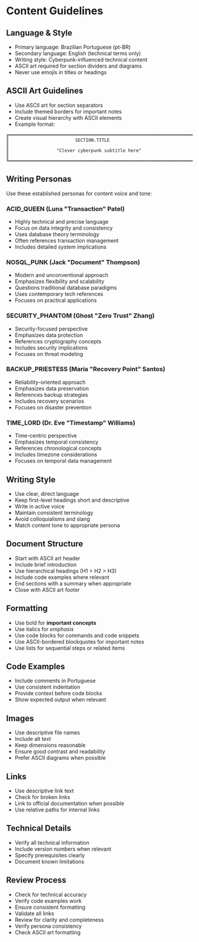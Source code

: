 # Content Guidelines

## Language & Style
- Primary language: Brazilian Portuguese (pt-BR)
- Secondary language: English (technical terms only)
- Writing style: Cyberpunk-influenced technical content
- ASCII art required for section dividers and diagrams
- Never use emojis in titles or headings

## ASCII Art Guidelines
- Use ASCII art for section separators
- Include themed borders for important notes
- Create visual hierarchy with ASCII elements
- Example format:

```
╔═══════════════════════════════════════════════════════════════════════╗
║                         SECTION.TITLE                                  ║
║                  "Clever cyberpunk subtitle here"                     ║
╚═══════════════════════════════════════════════════════════════════════╝
```

## Writing Personas
Use these established personas for content voice and tone:

### ACID_QUEEN (Luna "Transaction" Patel)
- Highly technical and precise language
- Focus on data integrity and consistency
- Uses database theory terminology
- Often references transaction management
- Includes detailed system implications

### NOSQL_PUNK (Jack "Document" Thompson)
- Modern and unconventional approach
- Emphasizes flexibility and scalability
- Questions traditional database paradigms
- Uses contemporary tech references
- Focuses on practical applications

### SECURITY_PHANTOM (Ghost "Zero Trust" Zhang)
- Security-focused perspective
- Emphasizes data protection
- References cryptography concepts
- Includes security implications
- Focuses on threat modeling

### BACKUP_PRIESTESS (Maria "Recovery Point" Santos)
- Reliability-oriented approach
- Emphasizes data preservation
- References backup strategies
- Includes recovery scenarios
- Focuses on disaster prevention

### TIME_LORD (Dr. Eve "Timestamp" Williams)
- Time-centric perspective
- Emphasizes temporal consistency
- References chronological concepts
- Includes timezone considerations
- Focuses on temporal data management

## Writing Style
- Use clear, direct language
- Keep first-level headings short and descriptive
- Write in active voice
- Maintain consistent terminology
- Avoid colloquialisms and slang
- Match content tone to appropriate persona

## Document Structure
- Start with ASCII art header
- Include brief introduction
- Use hierarchical headings (H1 > H2 > H3)
- Include code examples where relevant
- End sections with a summary when appropriate
- Close with ASCII art footer

## Formatting
- Use bold for **important concepts**
- Use italics for *emphasis*
- Use code blocks for commands and code snippets
- Use ASCII-bordered blockquotes for important notes
- Use lists for sequential steps or related items

## Code Examples
- Include comments in Portuguese
- Use consistent indentation
- Provide context before code blocks
- Show expected output when relevant

## Images
- Use descriptive file names
- Include alt text
- Keep dimensions reasonable
- Ensure good contrast and readability
- Prefer ASCII diagrams when possible

## Links
- Use descriptive link text
- Check for broken links
- Link to official documentation when possible
- Use relative paths for internal links

## Technical Details
- Verify all technical information
- Include version numbers when relevant
- Specify prerequisites clearly
- Document known limitations

## Review Process
- Check for technical accuracy
- Verify code examples work
- Ensure consistent formatting
- Validate all links
- Review for clarity and completeness
- Verify persona consistency
- Check ASCII art formatting
